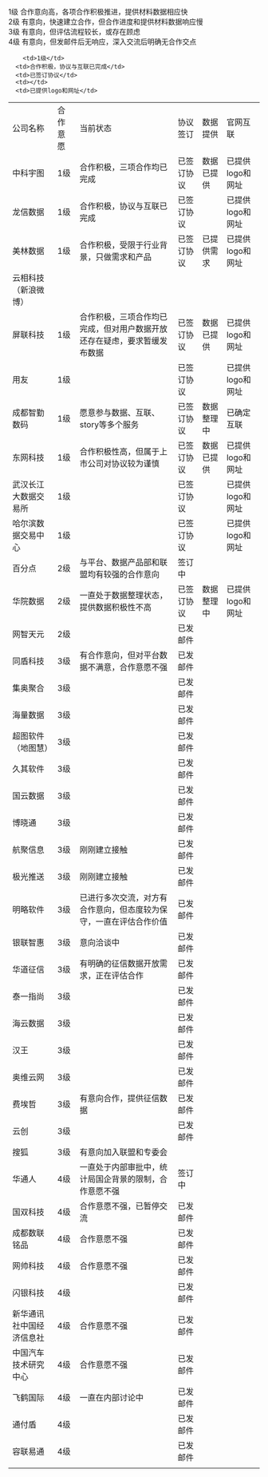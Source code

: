1级	合作意向高，各项合作积极推进，提供材料数据相应快<br>
2级	有意向，快速建立合作，但合作进度和提供材料数据响应慢<br>
3级	有意向，但评估流程较长，或存在顾虑<br>
4级	有意向，但发邮件后无响应，深入交流后明确无合作交点<br>


<table>
   <tr>
      <td>公司名称</td>
      <td>合作意愿</td>
      <td>当前状态</td>
      <td>协议签订</td>
      <td>数据提供</td>
      <td>官网互联</td>
   </tr>
   <tr>
      <td>中科宇图</td>
      <td>1级</td>
      <td>合作积极，三项合作均已完成</td>
      <td>已签订协议</td>
      <td>数据已提供</td>
      <td>已提供logo和网址</td>
   </tr>
   <tr>
      <td>龙信数据</td>
      <td>1级</td>
      <td>合作积极，协议与互联已完成</td>
      <td>已签订协议</td>
      <td></td>
      <td>已提供logo和网址</td>
   </tr>
   <tr>
      <td>美林数据</td>
      <td>1级</td>
      <td>合作积极，受限于行业背景，只做需求和产品</td>
      <td>已签订协议</td>
      <td>已提供需求</td>
      <td>已提供logo和网址</td>
   </tr>
   <tr>
      <td>云相科技（新浪微博）</td>
 
     	<td>1级</td>
      <td>合作积极，协议与互联已完成</td>
      <td>已签订协议</td>
      <td></td>
      <td>已提供logo和网址</td>
   </tr>
   <tr>
      <td>屏联科技</td>
      <td>1级</td>
      <td>合作积极，三项合作均已完成，但对用户数据开放还存在疑虑，要求暂缓发布数据</td>
      <td>已签订协议</td>
      <td>数据已提供</td>
      <td>已提供logo和网址</td>
   </tr>
   <tr>
      <td>用友</td>
      <td>1级</td>
      <td></td>
      <td>已签订协议</td>
      <td></td>
      <td>已提供logo和网址</td>
   </tr>
   <tr>
      <td>成都智勤数码</td>
      <td>1级</td>
      <td>愿意参与数据、互联、story等多个服务</td>
      <td>已签订协议</td>
      <td>数据整理中</td>
      <td>已确定互联</td>
   </tr>
   <tr>
      <td>东网科技</td>
      <td>1级</td>
      <td>合作积极性高，但属于上市公司对协议较为谨慎</td>
      <td>已签订协议</td>
      <td>数据已提供</td>
      <td>已提供logo和网址</td>
   </tr>
   <tr>
      <td>武汉长江大数据交易所</td>
      <td>1级</td>
      <td></td>
      <td>已签订协议</td>
      <td></td>
      <td>已提供logo和网址</td>
   </tr>
   <tr>
      <td>哈尔滨数据交易中心</td>
      <td>1级</td>
      <td></td>
      <td>已签订协议</td>
      <td></td>
      <td>已提供logo和网址</td>
   </tr>
   <tr>
      <td>百分点</td>
      <td>2级</td>
      <td>与平台、数据产品部和联盟均有较强的合作意向</td>
      <td>签订中</td>
      <td></td>
      <td></td>
   </tr>
   <tr>
      <td>华院数据</td>
      <td>2级</td>
      <td>一直处于数据整理状态，提供数据积极性不高</td>
      <td>已签订协议</td>
      <td>数据整理中</td>
      <td>已提供logo和网址</td>
   </tr>
   <tr>
      <td>网智天元</td>
      <td>2级</td>
      <td></td>
      <td>已发邮件</td>
      <td></td>
      <td></td>
   </tr>
   <tr>
      <td>同盾科技</td>
      <td>3级</td>
      <td>有合作意向，但对平台数据不满意，合作意愿不强</td>
      <td>已发邮件</td>
      <td></td>
      <td></td>
   </tr>
   <tr>
      <td>集奥聚合</td>
      <td>3级</td>
      <td></td>
      <td>已发邮件</td>
      <td></td>
      <td></td>
   </tr>
   <tr>
      <td>海量数据</td>
      <td>3级</td>
      <td></td>
      <td>已发邮件</td>
      <td></td>
      <td></td>
   </tr>
   <tr>
      <td>超图软件（地图慧）</td>
      <td>3级</td>
      <td></td>
      <td>已发邮件</td>
      <td></td>
      <td></td>
   </tr>
   <tr>
      <td>久其软件</td>
      <td>3级</td>
      <td></td>
      <td>已发邮件</td>
      <td></td>
      <td></td>
   </tr>
   <tr>
      <td>国云数据</td>
      <td>3级</td>
      <td></td>
      <td>已发邮件</td>
      <td></td>
      <td></td>
   </tr>
   <tr>
      <td>博晓通</td>
      <td>3级</td>
      <td></td>
      <td>已发邮件</td>
      <td></td>
      <td></td>
   </tr>
   <tr>
      <td>航聚信息</td>
      <td>3级</td>
      <td>刚刚建立接触</td>
      <td>已发邮件</td>
      <td></td>
      <td></td>
   </tr>
   <tr>
      <td>极光推送</td>
      <td>3级</td>
      <td>刚刚建立接触</td>
      <td>已发邮件</td>
      <td></td>
      <td></td>
   </tr>
   <tr>
      <td>明略软件</td>
      <td>3级</td>
      <td>已进行多次交流，对方有合作意向，但态度较为保守，一直在评估合作价值</td>
      <td>已发邮件</td>
      <td></td>
      <td></td>
   </tr>
   <tr>
      <td>银联智惠</td>
      <td>3级</td>
      <td>意向洽谈中</td>
      <td>已发邮件</td>
      <td></td>
      <td></td>
   </tr>
   <tr>
      <td>华道征信</td>
      <td>3级</td>
      <td>有明确的征信数据开放需求，正在评估合作</td>
      <td>已发邮件</td>
      <td></td>
      <td></td>
   </tr>
   <tr>
      <td>泰一指尚</td>
      <td>3级</td>
      <td></td>
      <td>已发邮件</td>
      <td></td>
      <td></td>
   </tr>
   <tr>
      <td>海云数据</td>
      <td>3级</td>
      <td></td>
      <td>已发邮件</td>
      <td></td>
      <td></td>
   </tr>
   <tr>
      <td>汉王</td>
      <td>3级</td>
      <td></td>
      <td>已发邮件</td>
      <td></td>
      <td></td>
   </tr>
   <tr>
      <td>奥维云网</td>
      <td>3级</td>
      <td></td>
      <td>已发邮件</td>
      <td></td>
      <td></td>
   </tr>
   <tr>
      <td>费埃哲</td>
      <td>3级</td>
      <td>有意向合作，提供征信数据</td>
      <td>已发邮件</td>
      <td></td>
      <td></td>
   </tr>
   <tr>
      <td>云创</td>
      <td>3级</td>
      <td></td>
      <td>已发邮件</td>
      <td></td>
      <td></td>
   </tr>
   <tr>
      <td>搜狐</td>
      <td>3级</td>
      <td>有意向加入联盟和专委会</td>
      <td></td>
      <td></td>
      <td></td>
   </tr>
   <tr>
      <td>华通人</td>
      <td>4级</td>
      <td>一直处于内部审批中，统计局国企背景的限制，合作意愿不强</td>
      <td>签订中</td>
      <td></td>
      <td></td>
   </tr>
   <tr>
      <td>国双科技</td>
      <td>4级</td>
      <td>合作意愿不强，已暂停交流</td>
      <td>已发邮件</td>
      <td></td>
      <td></td>
   </tr>
   <tr>
      <td>成都数联铭品</td>
      <td>4级</td>
      <td>合作意愿不强</td>
      <td>已发邮件</td>
      <td></td>
      <td></td>
   </tr>
   <tr>
      <td>网帅科技</td>
      <td>4级</td>
      <td>合作意愿不强</td>
      <td>已发邮件</td>
      <td></td>
      <td></td>
   </tr>
   <tr>
      <td>闪银科技</td>
      <td>4级</td>
      <td></td>
      <td>已发邮件</td>
      <td></td>
      <td></td>
   </tr>
   <tr>
      <td>新华通讯社中国经济信息社</td>
      <td>4级</td>
      <td>合作意愿不强</td>
      <td>已发邮件</td>
      <td></td>
      <td></td>
   </tr>
   <tr>
      <td>中国汽车技术研究中心</td>
      <td>4级</td>
      <td>合作意愿不强</td>
      <td>已发邮件</td>
      <td></td>
      <td></td>
   </tr>
   <tr>
      <td>飞鹤国际</td>
      <td>4级</td>
      <td>一直在内部讨论中</td>
      <td>已发邮件</td>
      <td></td>
      <td></td>
   </tr>
   <tr>
      <td> 通付盾</td>
      <td>4级</td>
      <td></td>
      <td>已发邮件</td>
      <td></td>
      <td></td>
   </tr>
   <tr>
      <td>容联易通</td>
      <td>4级</td>
      <td></td>
      <td>已发邮件</td>
      <td></td>
      <td></td>
   </tr>
   <tr>
      <td></td>
   </tr>
</table>
